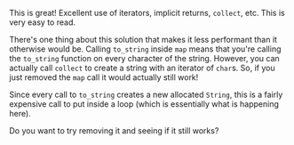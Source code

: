 This is great! Excellent use of iterators, implicit returns, `collect`, etc. This is very easy to read.

There's one thing about this solution that makes it less performant than it otherwise would be. Calling `to_string` inside `map` means that you're calling the `to_string` function on every character of the string. However, you can actually call `collect` to create a string with an iterator of `char`s. So, if you just removed the `map` call it would actually still work!

Since every call to `to_string` creates a new allocated `String`, this is a fairly expensive call to put inside a loop (which is essentially what is happening here).

Do you want to try removing it and seeing if it still works?